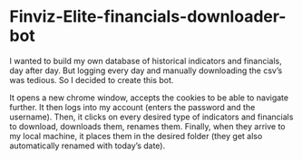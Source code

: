 # Finviz-Elite-financials-downloader-bot
I wanted to build my own database of historical indicators and financials, day after day. But logging every day and manually downloading the csv’s was tedious. So I decided to create this bot.

It opens a new chrome window, accepts the cookies to be able to navigate further. It then logs into my account (enters the password and the username).
Then, it clicks on every desired type of indicators and financials to download, downloads them, renames them. Finally, when they arrive to my local machine, it places them in the desired folder (they get also automatically renamed with today’s date).